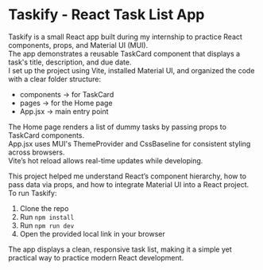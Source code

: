 # Taskify - React Task List App

Taskify is a small React app built during my internship to practice React components, props, and Material UI (MUI).  
The app demonstrates a reusable TaskCard component that displays a task's title, description, and due date.  
I set up the project using Vite, installed Material UI, and organized the code with a clear folder structure:  
- components → for TaskCard  
- pages → for the Home page  
- App.jsx → main entry point  

The Home page renders a list of dummy tasks by passing props to TaskCard components.  
App.jsx uses MUI's ThemeProvider and CssBaseline for consistent styling across browsers.  
Vite’s hot reload allows real-time updates while developing.  

This project helped me understand React’s component hierarchy, how to pass data via props, and how to integrate Material UI into a React project.  
To run Taskify:  
1. Clone the repo  
2. Run `npm install`  
3. Run `npm run dev`  
4. Open the provided local link in your browser  

The app displays a clean, responsive task list, making it a simple yet practical way to practice modern React development.

